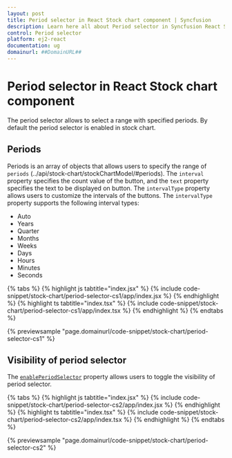```yaml
---
layout: post
title: Period selector in React Stock chart component | Syncfusion
description: Learn here all about Period selector in Syncfusion React Stock chart component of Syncfusion Essential JS 2 and more.
control: Period selector 
platform: ej2-react
documentation: ug
domainurl: ##DomainURL##
---
```


# Period selector in React Stock chart component

The period selector allows to select a range with specified periods. By default the period selector is enabled in stock chart.

## Periods

Periods is an array of objects that allows users to specify the range of `periods` (../api/stock-chart/stockChartModel/#periods). The `interval` property specifies the count value of the button, and the `text` property specifies the text to be displayed on button. The `intervalType` property allows users to customize the intervals of the buttons. The `intervalType` property supports the following interval types:

* Auto
* Years
* Quarter
* Months
* Weeks
* Days
* Hours
* Minutes
* Seconds

{% tabs %}
{% highlight js tabtitle="index.jsx" %}
{% include code-snippet/stock-chart/period-selector-cs1/app/index.jsx %}
{% endhighlight %}
{% highlight ts tabtitle="index.tsx" %}
{% include code-snippet/stock-chart/period-selector-cs1/app/index.tsx %}
{% endhighlight %}
{% endtabs %}

 {% previewsample "page.domainurl/code-snippet/stock-chart/period-selector-cs1" %}

## Visibility of period selector

The [`enablePeriodSelector`](https://ej2.syncfusion.com/react/documentation/api/stock-chart/stockChartModel/#enableperiodselector) property allows users to toggle the visibility of period selector.

{% tabs %}
{% highlight js tabtitle="index.jsx" %}
{% include code-snippet/stock-chart/period-selector-cs2/app/index.jsx %}
{% endhighlight %}
{% highlight ts tabtitle="index.tsx" %}
{% include code-snippet/stock-chart/period-selector-cs2/app/index.tsx %}
{% endhighlight %}
{% endtabs %}

 {% previewsample "page.domainurl/code-snippet/stock-chart/period-selector-cs2" %}
